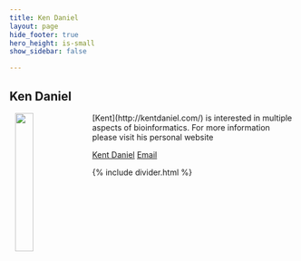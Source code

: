 ```yaml
---
title: Ken Daniel
layout: page
hide_footer: true
hero_height: is-small
show_sidebar: false

---
```


## Ken Daniel

<img src="{{site.url}}/img/random.jpg" align="left" hspace="10" width="25%">
 <!-- b08605042@ntu.edu.tw -->
[Kent](http://kentdaniel.com/) is interested in multiple aspects of bioinformatics.
For more information please visit his personal website

<i class="fas fa-link"></i>[Kent Daniel](http://kentdaniel.com/)
<i class="fas fa-at"></i> [Email](mailto:kentdaniel18@gmail.com)

{% include divider.html %}
